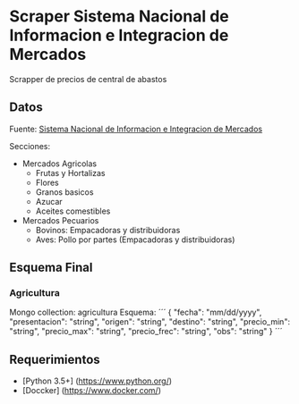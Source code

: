 # Scraper Sistema Nacional de Informacion e Integracion de Mercados

Scrapper de precios de central de abastos

## Datos
Fuente: [Sistema Nacional de Informacion e Integracion de Mercados](http://www.economia-sniim.gob.mx/)

Secciones:
- Mercados Agricolas
    - Frutas y Hortalizas
    - Flores
    - Granos basicos
    - Azucar
    - Aceites comestibles
- Mercados Pecuarios
    - Bovinos: Empacadoras y distribuidoras
    - Aves: Pollo por partes (Empacadoras y distribuidoras)

## Esquema Final
### Agricultura
Mongo collection: agricultura
Esquema: 
´´´
{
    "fecha": "mm/dd/yyyy",
    "presentacion": "string",
    "origen": "string",
    "destino": "string",
    "precio_min": "string",
    "precio_max": "string",
    "precio_frec": "string",
    "obs": "string"
}
´´´


## Requerimientos
- [Python 3.5+] (https://www.python.org/)
- [Doccker] (https://www.docker.com/)